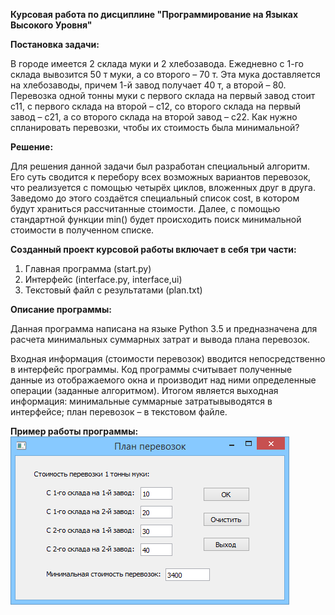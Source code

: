 <b> Курсовая работа по дисциплине "Программирование на Языках Высокого Уровня" </b>

<b> Постановка задачи: </b>

В городе имеется 2 склада муки и 2 хлебозавода. Ежедневно с 1-го склада вывозится 50 т муки, а со второго – 70 т. Эта мука доставляется на хлебозаводы, причем 1-й завод получает 40 т, а второй – 80. Перевозка одной тонны муки с первого склада на первый завод стоит c11, с первого склада на второй – с12, со второго склада на первый завод – с21, а со второго склада на второй завод – с22. Как нужно спланировать перевозки, чтобы их стоимость была минимальной?

<b> Решение: </b>

Для решения данной задачи был разработан специальный алгоритм. Его суть сводится к перебору всех возможных вариантов перевозок, что реализуется с помощью четырёх циклов, вложенных друг в друга. Заведомо до этого создаётся специальный список cost, в котором будут храниться рассчитанные стоимости. Далее, с помощью стандартной функции min() будет происходить поиск минимальной стоимости в полученном списке. 

<b> Созданный проект курсовой работы включает в себя три части: </b>
1. Главная программа (start.py)
2. Интерфейс (interface.py, interface,ui)
3. Текстовый файл с результатами (plan.txt)

<b> Описание программы: </b>

Данная программа написана на языке Python 3.5 и предназначена для расчета минимальных суммарных затрат и вывода плана перевозок. 

Входная информация (стоимости перевозок) вводится непосредственно в интерфейс программы. 
Код программы считывает полученные данные из отображаемого окна и производит над ними определенные операции (заданные алгоритмом). Итогом является выходная информация: минимальные суммарные затратывыводятся в интерфейсе; план перевозок – в текстовом файле.

<b> Пример работы программы: </b>
![example](https://raw.githubusercontent.com/aksenof/vsuet-projects/master/transportation-task/example.png)
